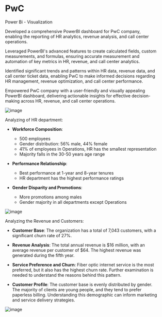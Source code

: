 # PwC

Power Bi - Visualization

Developed a comprehensive PowerBI dashboard for PwC company, enabling the reporting of HR analytics, revenue analysis, and call center operations.

Leveraged PowerBI's advanced features to create calculated fields, custom measurements, and formulas, ensuring accurate measurement and automation of key metrics in HR, revenue, and call center analytics.

Identified significant trends and patterns within HR data, revenue data, and call center ticket data, enabling PwC to make informed decisions regarding HR management, revenue optimization, and call center performance.

Empowered PwC company with a user-friendly and visually appealing PowerBI dashboard, delivering actionable insights for effective decision-making across HR, revenue, and call center operations.

![image](https://github.com/beishenov3197/PwC/assets/112967670/d2e0927b-96ca-4233-987b-cde1d75579a8)

Analyzing of HR department:

- **Workforce Composition**: 
  - 500 employees
  - Gender distribution: 56% male, 44% female
  - 41% of employees in Operations, HR has the smallest representation
  - Majority falls in the 30-50 years age range

- **Performance Relationship**: 
  - Best performance at 1-year and 8-year tenures
  - HR department has the highest performance ratings

- **Gender Disparity and Promotions**: 
  - More promotions among males
  - Gender majority in all departments except Operations


![image](https://github.com/beishenov3197/PwC/assets/112967670/f1375998-ce6f-4270-b88e-1b4cf93c573c)

Analyzing the Revenue and Customers:

- **Customer Base**: The organization has a total of 7,043 customers, with a significant churn rate of 27%. 

- **Revenue Analysis**: The total annual revenue is $16 million, with an average revenue per customer of $64. The highest revenue was generated during the fifth year.

- **Service Preference and Churn**: Fiber optic internet service is the most preferred, but it also has the highest churn rate. Further examination is needed to understand the reasons behind this pattern.

- **Customer Profile**: The customer base is evenly distributed by gender. The majority of clients are young people, and they tend to prefer paperless billing. Understanding this demographic can inform marketing and service delivery strategies.

  
![image](https://github.com/beishenov3197/PwC/assets/112967670/b623b0fb-1c84-4284-aa08-9825cdff3e20)
